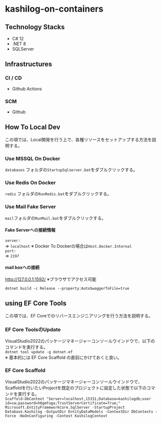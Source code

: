 # kashilog-on-containers

## Technology Stacks
* C# 12
* .NET 8
* SQLServer

## Infrastructures
### CI / CD
* Github Actions

### SCM
* Github

## How To Local Dev
この項では、Local開発を行う上で、各種リソースをセットアップする方法を説明する。

### Use MSSQL On Docker
`databases` フォルダの`StartupSqlserver.bat`をダブルクリックする。

### Use Redis On Docker
`redis` フォルダの`RunRedis.bat`をダブルクリックする。

### Use Mail Fake Server
`mail`フォルダの`RunMail.bat`をダブルクリックする。

#### Fake Serverへの接続情報
`server:`  
=> `localhost` ※ Docker To Dockerの場合は`Host.Docker.Internal`  
`port:`  
=> `2197`  

#### mail boxへの接続
http://127.0.0.1:1592/ ※ブラウザでアクセス可能

`dotnet build -c Release --property:AutoSwaggerToFile=true`

## using EF Core Tools
この項では、EF Coreでのリバースエンジニアリングを行う方法を説明する。
### EF Core ToolsのUpdate
VisualStudio2022のパッケージマネージャーコンソールウインドウで、以下のコマンドを実行する。  
```dotnet tool update -g dotnet-ef```  
※ 基本的には EF Core Scaffold の直前にかけておくと良い。  

### EF Core Scaffold 
VisualStudio2022のパッケージマネージャーコンソールウインドウで、Scaffoldを行いたいProjectを既定のプロジェクトに設定した状態で以下のコマンドを実行する。  
```Scaffold-DbContext "Server=localhost,15331;Database=kashilogdb;user id=sa;password=h0geFuga;TrustServerCertificate=True;" Microsoft.EntityFrameworkCore.SqlServer -StartupProject Database.Kashilog -OutputDir EntityDataModels -ContextDir DbContexts -Force -NoOnConfiguring -Context KashilogContext```
